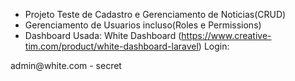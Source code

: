 - Projeto Teste de Cadastro e Gerenciamento de Noticias(CRUD)
- Gerenciamento de Usuarios incluso(Roles e Permissions)
- Dashboard Usada: White Dashboard (https://www.creative-tim.com/product/white-dashboard-laravel)
Login:
<p>admin@white.com - secret</p>
